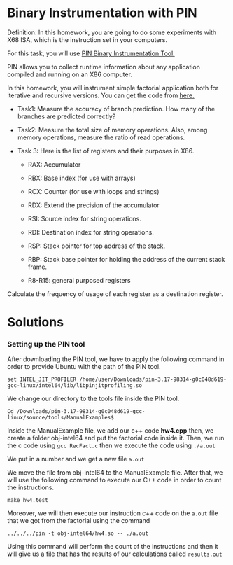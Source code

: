 # Binary Instrumentation with PIN

Definition: In this homework, you are going to do some experiments with X68 ISA, which is the instruction set in your computers.

For this task, you will use [PIN Binary Instrumentation Tool.](https://software.intel.com/en-us/articles/pin-a-dynamic-binary-instrumentation-tool )

PIN allows you to collect runtime information about any application compiled and running on an X86 computer. 

In this homework, you will instrument simple factorial application both for iterative and recursive versions. 
You can get the code from [here.](https://www.javatpoint.com/factorial-program-in-c) 

- Task1: Measure the accuracy of branch prediction. How many of the branches are predicted correctly?

- Task2: Measure the total size of memory operations. Also, among memory operations, measure the ratio of read operations. 

- Task 3: Here is the list of registers and their purposes in X86. 

    - RAX: Accumulator

    - RBX: Base index (for use with arrays)

    - RCX: Counter (for use with loops and strings)

    - RDX: Extend the precision of the accumulator

    - RSI: Source index for string operations.

    - RDI: Destination index for string operations.

    - RSP: Stack pointer for top address of the stack.

    - RBP: Stack base pointer for holding the address of the current stack frame.

    - R8-R15: general purposed registers

Calculate the frequency of usage of each register as a destination register. 

# Solutions

### Setting up the PIN tool
After downloading the PIN tool, we have to apply the following command in order to provide Ubuntu with the path of the PIN tool.
```
set INTEL_JIT_PROFILER /home/user/Downloads/pin-3.17-98314-g0c048d619-gcc-linux/intel64/lib/libpinjitprofiling.so
```
We change our directory to the tools file inside the PIN tool.
```
Cd /Downloads/pin-3.17-98314-g0c048d619-gcc-linux/source/tools/ManualExamples$
```
Inside the ManualExample file, we add our c++ code **hw4.cpp** then, we create a folder obj-intel64 and put the factorial code inside it. Then, we run the c code using ```gcc RecFact.c``` then we execute the code using ```./a.out```

We put in a number and we get a new file ```a.out```

We move the file from obj-intel64 to the ManualExample file. After that, we will use the following command to execute our C++ code in order to count the instructions.
```
make hw4.test
```

Moreover, we will then execute our instruction c++ code on the ```a.out``` file that we got from the factorial using the command

```
../../../pin -t obj-intel64/hw4.so -- ./a.out
```

Using this command will perform the count of the instructions and then it will give us a file that has the results of our calculations called ```results.out```
